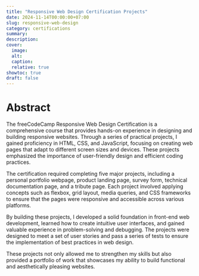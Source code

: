 ```yaml
---
title: "Responsive Web Design Certification Projects"
date: 2024-11-14T00:00:00+07:00
slug: responsive-web-design
category: certifications
summary:
description:
cover:
  image:
  alt:
  caption:
  relative: true
showtoc: true
draft: false
---
```


# Abstract

The freeCodeCamp Responsive Web Design Certification is a comprehensive course that provides hands-on experience in designing and building responsive websites. Through a series of practical projects, I gained proficiency in HTML, CSS, and JavaScript, focusing on creating web pages that adapt to different screen sizes and devices. These projects emphasized the importance of user-friendly design and efficient coding practices.

The certification required completing five major projects, including a personal portfolio webpage, product landing page, survey form, technical documentation page, and a tribute page. Each project involved applying concepts such as flexbox, grid layout, media queries, and CSS frameworks to ensure that the pages were responsive and accessible across various platforms. 

By building these projects, I developed a solid foundation in front-end web development, learned how to create intuitive user interfaces, and gained valuable experience in problem-solving and debugging. The projects were designed to meet a set of user stories and pass a series of tests to ensure the implementation of best practices in web design.

These projects not only allowed me to strengthen my skills but also provided a portfolio of work that showcases my ability to build functional and aesthetically pleasing websites.


